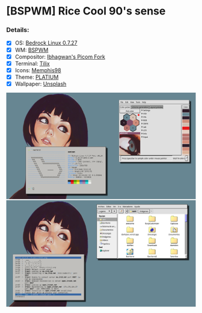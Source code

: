 # [BSPWM] Rice Cool 90's sense

### Details:

- [x] OS: [Bedrock Linux 0.7.27](https://bedrocklinux.org/)
- [x] WM: [BSPWM](https://github.com/baskerville/bspwm)
- [x] Compositor: [Ibhagwan's Picom Fork](https://github.com/ibhagwan/picom)
- [x] Terminal: [Tilix](https://gnunn1.github.io/tilix-web/)
- [x] Icons: [Memphis98](https://github.com/Stanton731/Memphis98.git)
- [x] Theme: [PLATIUM](https://www.gnome-look.org/p/1014636/)
- [x] Wallpaper: [Unsplash](https://unsplash.com/photos/Ld-YP_iBGyI)

![](DesktopN1342.png)
![](cap6.png)
